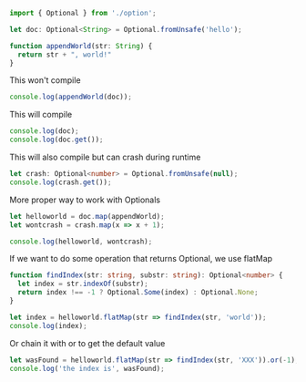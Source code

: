 ```typescript
import { Optional } from './option';

let doc: Optional<String> = Optional.fromUnsafe('hello');

function appendWorld(str: String) {
  return str + ", world!"
}
```

This won't compile

```typescript
console.log(appendWorld(doc));
```

This will compile

```typescript
console.log(doc);
console.log(doc.get());
```

This will also compile but can crash during runtime
```typescript
let crash: Optional<number> = Optional.fromUnsafe(null);
console.log(crash.get());
```

More proper way to work with Optionals
```typescript
let helloworld = doc.map(appendWorld);
let wontcrash = crash.map(x => x + 1);

console.log(helloworld, wontcrash);
```

If we want to do some operation that returns Optional, we use flatMap

```typescript
function findIndex(str: string, substr: string): Optional<number> {
  let index = str.indexOf(substr);
  return index !== -1 ? Optional.Some(index) : Optional.None;
}

let index = helloworld.flatMap(str => findIndex(str, 'world'));
console.log(index);
```

Or chain it with or to get the default value
```typescript
let wasFound = helloworld.flatMap(str => findIndex(str, 'XXX')).or(-1);
console.log('the index is', wasFound);
```
